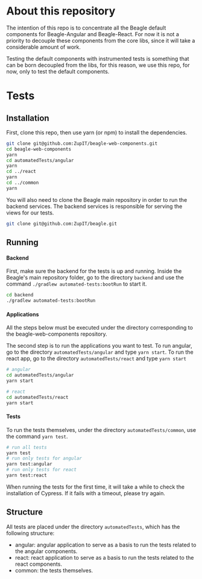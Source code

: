 # About this repository
The intention of this repo is to concentrate all the Beagle default components for Beagle-Angular
and Beagle-React. For now it is not a priority to decouple these components from the core libs,
since it will take a considerable amount of work.

Testing the default components with instrumented tests is something that can be born decoupled
from the libs, for this reason, we use this repo, for now, only to test the default components.

# Tests

## Installation
First, clone this repo, then use yarn (or npm) to install the dependencies.

```bash
git clone git@github.com:ZupIT/beagle-web-components.git
cd beagle-web-components
yarn
cd automatedTests/angular
yarn
cd ../react
yarn
cd ../common
yarn
```

You will also need to clone the Beagle main repository in order to run the backend services. The
backend services is responsible for serving the views for our tests.

```bash
git clone git@github.com:ZupIT/beagle.git
```

## Running

#### Backend
First, make sure the backend for the tests is up and running. Inside the Beagle's main repository
folder, go to the directory `backend` and use the command `./gradlew automated-tests:bootRun` to
start it.

```bash
cd backend
./gradlew automated-tests:bootRun
```

#### Applications
All the steps below must be executed under the directory corresponding to the beagle-web-components
repository.

The second step is to run the applications you want to test. To run angular, go to the directory
`automatedTests/angular` and type `yarn start`. To run the react app, go to the directory
`automatedTests/react` and type `yarn start`

```bash
# angular
cd automatedTests/angular
yarn start
```

```bash
# react
cd automatedTests/react
yarn start
```

#### Tests
To run the tests themselves, under the directory `automatedTests/common`, use the command
`yarn test`.

```bash
# run all tests
yarn test
# run only tests for angular
yarn test:angular
# run only tests for react
yarn test:react
```

When running the tests for the first time, it will take a while to check the installation of
Cypress. If it fails with a timeout, please try again.

## Structure
All tests are placed under the directory `automatedTests`, which has the following structure:

- angular: angular application to serve as a basis to run the tests related to the angular
components.
- react: react application to serve as a basis to run the tests related to the react components.
- common: the tests themselves.

